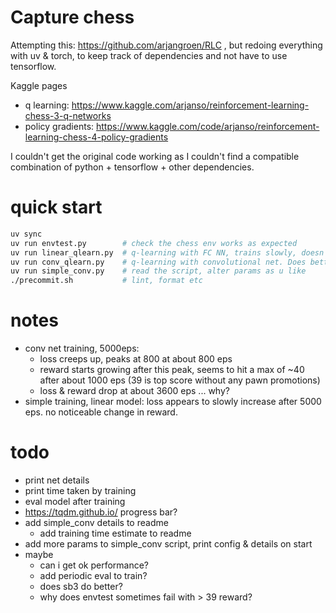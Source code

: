 # Capture chess

Attempting this: https://github.com/arjangroen/RLC , but redoing everything
with uv & torch, to keep track of dependencies and not have to use tensorflow.

Kaggle pages
- q learning: https://www.kaggle.com/arjanso/reinforcement-learning-chess-3-q-networks
- policy gradients: https://www.kaggle.com/code/arjanso/reinforcement-learning-chess-4-policy-gradients

I couldn't get the original code working as I couldn't find a compatible
combination of python + tensorflow + other dependencies.

# quick start
```sh
uv sync
uv run envtest.py        # check the chess env works as expected
uv run linear_qlearn.py  # q-learning with FC NN, trains slowly, doesn't do well
uv run conv_qlearn.py    # q-learning with convolutional net. Does better than linear
uv run simple_conv.py    # read the script, alter params as u like
./precommit.sh           # lint, format etc
```

# notes
- conv net training, 5000eps:
    - loss creeps up, peaks at 800 at about 800 eps
    - reward starts growing after this peak, seems to hit a max of ~40
      after about 1000 eps (39 is top score without any pawn promotions)
    - loss & reward drop at about 3600 eps ... why?
- simple training, linear model: loss appears to slowly increase after 5000 eps.
  no noticeable change in reward.


# todo
- print net details
- print time taken by training
- eval model after training
- https://tqdm.github.io/ progress bar?
- add simple_conv details to readme
    - add training time estimate to readme
- add more params to simple_conv script, print config & details on start
- maybe
    - can i get ok performance?
    - add periodic eval to train?
    - does sb3 do better?
    - why does envtest sometimes fail with > 39 reward?
